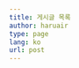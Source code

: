 ```yaml
---
title: 게시글 목록
author: haruair
type: page
lang: ko
url: post
---
```


<!-- @template tags -->

<!-- @template posts -->

